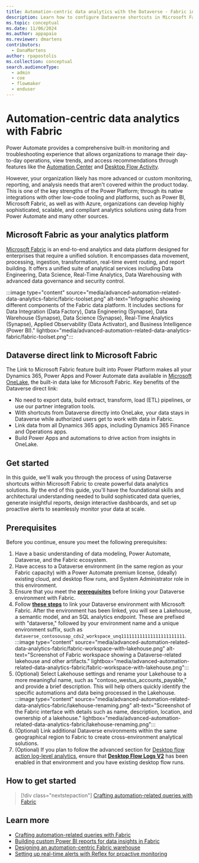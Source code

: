 ```yaml
---
title: Automation-centric data analytics with the Dataverse - Fabric integration
description: Learn how to configure Dataverse shortcuts in Microsoft Fabric to build advanced automation-related queries, reports, and alerts at scale. 
ms.topic: conceptual
ms.date: 11/06/2024
ms.author: appapaio
ms.reviewer: dmartens
contributors:
  - DanaMartens
author: rpapostolis
ms.collection: conceptual
search.audienceType: 
  - admin
  - coe
  - flowmaker
  - enduser
---
```


# Automation-centric data analytics with Fabric

Power Automate provides a comprehensive built-in monitoring and troubleshooting experience that allows organizations to manage their day-to-day operations, view trends, and access recommendations through features like the [Automation Center](automation-center-overview.md) and [Desktop Flow Activity](./desktop-flows/desktop-flow-activity.md).

However, your organization likely has more advanced or custom monitoring, reporting, and analysis needs that aren't covered within the product today. This is one of the key strengths of the Power Platform; through its native integrations with other low-code tooling and platforms, such as Power BI, Microsoft Fabric, as well as with Azure, organizations can develop highly sophisticated, scalable, and compliant analytics solutions using data from Power Automate and many other sources.

## Microsoft Fabric as your analytics platform

[Microsoft Fabric](/fabric/get-started/microsoft-fabric-overview) is an end-to-end analytics and data platform designed for enterprises that require a unified solution. It encompasses data movement, processing, ingestion, transformation, real-time event routing, and report building. It offers a unified suite of analytical services including Data Engineering, Data Science, Real-Time Analytics, Data Warehousing with advanced data governance and security control.

:::image type="content" source="media/advanced-automation-related-data-analytics-fabric/fabric-toolset.png" alt-text="Infographic showing different components of the Fabric data platform. It includes sections for Data Integration (Data Factory), Data Engineering (Synapse), Data Warehouse (Synapse), Data Science (Synapse), Real-Time Analytics (Synapse), Applied Observability (Data Activator), and Business Intelligence (Power BI)." lightbox="media/advanced-automation-related-data-analytics-fabric/fabric-toolset.png":::

## Dataverse direct link to Microsoft Fabric

The Link to Microsoft Fabric feature built into Power Platform makes all your Dynamics 365, Power Apps and Power Automate data available in [Microsoft OneLake](/fabric/onelake/onelake-overview), the built-in data lake for Microsoft Fabric. Key benefits of the Dataverse direct link:

- No need to export data, build extract, transform, load (ETL) pipelines, or use our partner integration tools.
- With shortcuts from Dataverse directly into OneLake, your data stays in Dataverse while authorized users get to work with data in Fabric.
- Link data from all Dynamics 365 apps, including Dynamics 365 Finance and Operations apps.
- Build Power Apps and automations to drive action from insights in OneLake.

## Get started

In this guide, we'll walk you through the process of using Dataverse shortcuts within Microsoft Fabric to create powerful data analytics solutions. By the end of this guide, you'll have the foundational skills and architectural understanding needed to build sophisticated data queries, generate insightful reports, design interactive dashboards, and set up proactive alerts to seamlessly monitor your data at scale.

## Prerequisites

Before you continue, ensure you meet the following prerequisites:

1. Have a basic understanding of data modeling, Power Automate, Dataverse, and the Fabric ecosystem.
2. Have access to a Dataverse environment (in the same region as your Fabric capacity) with a Power Automate premium license, (ideally) existing cloud, and desktop flow runs, and System Administrator role in this environment.
3. Ensure that you meet the [**prerequisites**](/power-apps/maker/data-platform/azure-synapse-link-view-in-fabric#prerequisites) before linking your Dataverse environment with Fabric.
4. Follow [**these steps**](/power-apps/maker/data-platform/azure-synapse-link-view-in-fabric#link-to-microsoft-fabric) to link your Dataverse environment with Microsoft Fabric. After the environment has been linked, you will see a Lakehouse, a semantic model, and an SQL analytics endpoint. These are prefixed with "dataverse," followed by your environment name and a unique environment suffix, such as `dataverse_contosousap_cds2_workspace_unq111111111111111111111111`.
    :::image type="content" source="media/advanced-automation-related-data-analytics-fabric/fabric-workspace-with-lakehouse.png" alt-text="Screenshot of Fabric workspace showing a Dataverse-related lakehouse and other artifacts." lightbox="media/advanced-automation-related-data-analytics-fabric/fabric-workspace-with-lakehouse.png":::
5. (Optional) Select Lakehouse settings and rename your Lakehouse to a more meaningful name, such as "contoso_westus_accounts_payable," and provide a brief description. This will help others quickly identify the specific automations and data being processed in the Lakehouse.
    :::image type="content" source="media/advanced-automation-related-data-analytics-fabric/lakehouse-renaming.png" alt-text="Screenshot of the Fabric interface with details such as name, description, location, and ownership of a lakehouse." lightbox="media/advanced-automation-related-data-analytics-fabric/lakehouse-renaming.png":::
6. (Optional) Link additional Dataverse environments within the same geographical region to Fabric to create cross-environment analytical solutions.
7. (Optional) If you plan to follow the advanced section for [Desktop flow action log-level analytics](#governance-related-query-examples-for-desktop-flow-run-action-logs), ensure that [**Desktop Flow Logs V2**](./desktop-flows/configure-desktop-flow-logs#configure-desktop-flow-action-log-version) has been enabled in that environment and you have existing desktop flow runs.

## How to get started

> [!div class="nextstepaction"]
> [Crafting automation-related queries with Fabric](automation-analytics-with-fabric-queries.md)

## Learn more

- [Crafting automation-related queries with Fabric](automation-analytics-with-fabric-queries.md)
- [Building custom Power BI reports for data insights in Fabric](automation-analytics-with-fabric-reports.md)
- [Designing an automation-centric Fabric warehouse](automation-analytics-with-fabric-warehouse.md)
- [Setting up real-time alerts with Reflex for proactive monitoring](automation-analytics-with-fabric-alerts.md)
